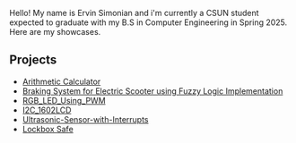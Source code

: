 Hello! My name is Ervin Simonian and i'm currently a CSUN student expected to graduate with my B.S in Computer Engineering in Spring 2025. Here are my showcases.
<h2>Projects</h2>

- [Arithmetic Calculator](https://github.com/ErvSim/Arithmetic-Calculator)
- [Braking System for Electric Scooter using Fuzzy Logic Implementation](https://github.com/ErvSim/Braking-System-For-Electric-Scooter/blob/main)
- [RGB_LED_Using_PWM](https://github.com/ErvSim/RGB_LED_Using_PWM)
- [I2C_1602LCD](https://github.com/ErvSim/I2C-LCD1602)
- [Ultrasonic-Sensor-with-Interrupts](https://github.com/ErvSim/Ultrasonic-Sensor-with-Interrupts/tree/main)
- [Lockbox Safe](https://github.com/ErvSim/Lockbox_Safe)

